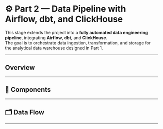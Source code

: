 # ⚙️ Part 2 — Data Pipeline with Airflow, dbt, and ClickHouse

This stage extends the project into a **fully automated data engineering pipeline**, integrating **Airflow**, **dbt**, and **ClickHouse**.  
The goal is to orchestrate data ingestion, transformation, and storage for the analytical data warehouse designed in Part 1.

---

## Overview

---

## 🧱 Components


---

## 🗂️ Data Flow



---